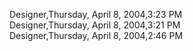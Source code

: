 ﻿Designer,Thursday, April 8, 2004,3:23 PM  Designer,Thursday, April 8, 2004,3:21 PM  Designer,Thursday, April 8, 2004,2:46 PM